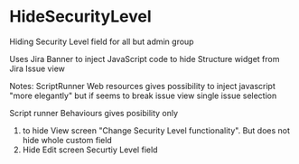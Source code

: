 # HideSecurityLevel
Hiding Security Level field for all but admin group

Uses Jira Banner to inject JavaScript code to hide Structure widget from Jira Issue view


Notes:
ScriptRunner Web resources gives possibility to inject javascript "more elegantly" but if seems to break issue view single issue selection

Script runner Behaviours gives posibility only 
1) to hide View screen "Change Security Level functionality". But does not hide whole custom field
2) Hide Edit screen Securtiy Level field
